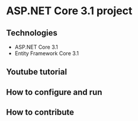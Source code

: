 # ASP.NET Core 3.1 project 

## Technologies

- ASP.NET Core 3.1
- Entity Framework Core 3.1

## Youtube tutorial

## How to configure and run

## How to contribute